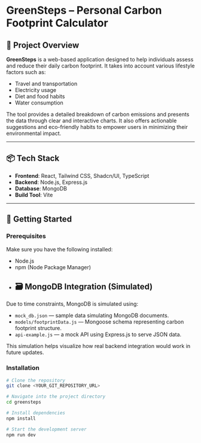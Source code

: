 # GreenSteps – Personal Carbon Footprint Calculator

## 🌱 Project Overview

**GreenSteps** is a web-based application designed to help individuals assess and reduce their daily carbon footprint. It takes into account various lifestyle factors such as:

- Travel and transportation
- Electricity usage
- Diet and food habits
- Water consumption

The tool provides a detailed breakdown of carbon emissions and presents the data through clear and interactive charts. It also offers actionable suggestions and eco-friendly habits to empower users in minimizing their environmental impact.

---

## 📦 Tech Stack

- **Frontend**: React, Tailwind CSS, Shadcn/UI, TypeScript
- **Backend**: Node.js, Express.js
- **Database**: MongoDB
- **Build Tool**: Vite

---

## 🚀 Getting Started

### Prerequisites

Make sure you have the following installed:

- Node.js
- npm (Node Package Manager)
- ## 🗃️ MongoDB Integration (Simulated)

Due to time constraints, MongoDB is simulated using:

- `mock_db.json` — sample data simulating MongoDB documents.
- `models/footprintData.js` — Mongoose schema representing carbon footprint structure.
- `api-example.js` — a  mock API using Express.js to serve JSON data.

This simulation helps visualize how real backend integration would work in future updates.


### Installation

```bash
# Clone the repository
git clone <YOUR_GIT_REPOSITORY_URL>

# Navigate into the project directory
cd greensteps

# Install dependencies
npm install

# Start the development server
npm run dev
